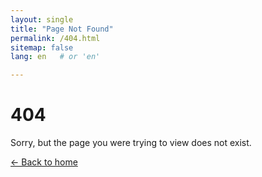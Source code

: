 ```yaml
---
layout: single
title: "Page Not Found"
permalink: /404.html
sitemap: false
lang: en   # or 'en'

---
```


<div class="text-center">
  <h1>404</h1>
  <p>Sorry, but the page you were trying to view does not exist.</p>

  <p>
    <a class="btn btn--primary" href="{{ '/' | relative_url }}">
      ← Back to home
    </a>
  </p>
</div>

